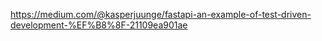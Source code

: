 https://medium.com/@kasperjuunge/fastapi-an-example-of-test-driven-development-%EF%B8%8F-21109ea901ae